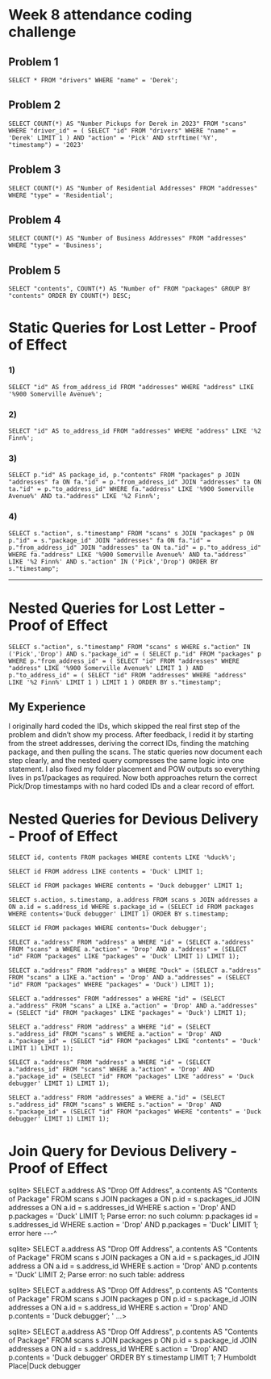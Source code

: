 # Week 8 attendance coding challenge

## Problem 1

`SELECT * FROM "drivers" WHERE "name" = 'Derek';`

## Problem 2
`SELECT COUNT(*) AS "Number Pickups for Derek in 2023"
FROM "scans"
WHERE "driver_id" = (
  SELECT "id" FROM "drivers" WHERE "name" = 'Derek' LIMIT 1
)
AND "action" = 'Pick'
AND strftime('%Y', "timestamp") = '2023'`

## Problem 3
`SELECT COUNT(*) AS "Number of Residential Addresses"
FROM "addresses"
WHERE "type" = 'Residential';`

## Problem 4
`SELECT COUNT(*) AS "Number of Business Addresses"
FROM "addresses"
WHERE "type" = 'Business';`

## Problem 5
`SELECT "contents", COUNT(*) AS "Number of"
FROM "packages"
GROUP BY "contents"
ORDER BY COUNT(*) DESC;`



# Static Queries for Lost Letter - Proof of Effect


### 1)
`SELECT "id" AS from_address_id
 FROM "addresses"
 WHERE "address" LIKE '%900 Somerville Avenue%';`

### 2)
`SELECT "id" AS to_address_id
 FROM "addresses"
 WHERE "address" LIKE '%2 Finn%';`

### 3) 
`SELECT p."id" AS package_id, p."contents"
 FROM "packages" p
 JOIN "addresses" fa ON fa."id" = p."from_address_id"
 JOIN "addresses" ta ON ta."id" = p."to_address_id"
 WHERE fa."address" LIKE '%900 Somerville Avenue%'
   AND ta."address" LIKE '%2 Finn%';`

### 4)
`SELECT s."action", s."timestamp"
 FROM "scans" s
 JOIN "packages" p ON p."id" = s."package_id"
 JOIN "addresses" fa ON fa."id" = p."from_address_id"
 JOIN "addresses" ta ON ta."id" = p."to_address_id"
 WHERE fa."address" LIKE '%900 Somerville Avenue%'
   AND ta."address" LIKE '%2 Finn%'
   AND s."action" IN ('Pick','Drop')
 ORDER BY s."timestamp";`


---

# Nested Queries for Lost Letter - Proof of Effect

`SELECT s."action", s."timestamp"
 FROM "scans" s
 WHERE s."action" IN ('Pick','Drop')
   AND s."package_id" = (
     SELECT p."id"
     FROM "packages" p
     WHERE p."from_address_id" = (
       SELECT "id" FROM "addresses"
       WHERE "address" LIKE '%900 Somerville Avenue%' LIMIT 1
     )
     AND p."to_address_id" = (
       SELECT "id" FROM "addresses"
       WHERE "address" LIKE '%2 Finn%' LIMIT 1
     )
     LIMIT 1
   )
 ORDER BY s."timestamp";`



## My Experience
I originally hard coded the IDs, which skipped the real first step of the problem and didn’t show my process. After feedback, I redid it by starting from the street addresses, deriving the correct IDs, finding the matching package, and then pulling the scans. The static queries now document each step clearly, and the nested query compresses the same logic into one statement. I also fixed my folder placement and POW outputs so everything lives in ps1/packages as required. Now both approaches return the correct Pick/Drop timestamps with no hard coded IDs and a clear record of effort.

# Nested Queries for Devious Delivery - Proof of Effect

`SELECT id, contents FROM packages WHERE contents LIKE '%duck%';`

`SELECT id FROM address LIKE contents = 'Duck' LIMIT 1;`

`SELECT id FROM packages WHERE contents = 'Duck debugger' LIMIT 1;`

`SELECT s.action, s.timestamp, a.address FROM scans s JOIN addresses a ON a.id = s.address_id WHERE s.package_id = (SELECT id FROM packages WHERE contents='Duck debugger' LIMIT 1) ORDER BY s.timestamp;`

`SELECT id FROM packages WHERE contents='Duck debugger';`

`SELECT a."address" FROM "address" a WHERE "id" = (SELECT a."address" FROM "scans" a WHERE a."action" = 'Drop' AND a."address" = (SELECT "id" FROM "packages" LIKE "packages" = 'Duck' LIMIT 1) LIMIT 1);`

`SELECT a."address" FROM "address" a WHERE "Duck" = (SELECT a."address" FROM "scans" a LIKE a."action" = 'Drop' AND a."addresses" = (SELECT "id" FROM "packages" WHERE "packages" = 'Duck') LIMIT 1);`

`SELECT a."addresses" FROM "addresses" a WHERE "id" = (SELECT a."address" FROM "scans" a LIKE a."action" = 'Drop' AND a."addresses" = (SELECT "id" FROM "packages" LIKE "packages" = 'Duck') LIMIT 1);`

`SELECT a."address" FROM "address" a WHERE "id" = (SELECT s."address_id" FROM "scans" s WHERE a."action" = 'Drop' AND a."package_id" = (SELECT "id" FROM "packages" LIKE "contents" = 'Duck' LIMIT 1) LIMIT 1);`

`SELECT a."address" FROM "address" a WHERE "id" = (SELECT a."address_id" FROM "scans" WHERE a."action" = 'Drop' AND a."package_id" = (SELECT "id" FROM "packages" LIKE "address" = 'Duck debugger' LIMIT 1) LIMIT 1);`

`SELECT a."address" FROM "addresses" a WHERE a."id" = (SELECT s."address_id" FROM "scans" s WHERE s."action" = 'Drop' AND s."package_id" = (SELECT "id" FROM "packages" WHERE "contents" = 'Duck debugger' LIMIT 1) LIMIT 1);`

# Join Query for Devious Delivery - Proof of Effect

sqlite> SELECT a.address AS "Drop Off Address",
       a.contents AS "Contents of Package"
FROM scans s
JOIN packages a ON p.id = s.packages_id
JOIN addresses a ON a.id = s.addresses_id
WHERE s.action = 'Drop'
  AND p.packages = 'Duck'
LIMIT 1;
Parse error: no such column: p.packages
  id = s.addresses_id WHERE s.action = 'Drop'   AND p.packages = 'Duck' LIMIT 1;
                                      error here ---^

sqlite> SELECT a.address AS "Drop Off Address",
       a.contents AS "Contents of Package"
FROM scans s
JOIN packages a ON a.id = s.packages_id
JOIN address a ON a.id = s.address_id
WHERE s.action = 'Drop'
  AND p.contents = 'Duck'
LIMIT 2;
Parse error: no such table: address    


sqlite> SELECT a.address AS "Drop Off Address",
       p.contents AS "Contents of Package"
FROM scans s
JOIN packages p ON p.id = s.package_id
JOIN addresses a ON a.id = s.address_id
WHERE s.action = 'Drop'
  AND p.contents = 'Duck debugger’;
'  ...> 

sqlite> SELECT a.address AS "Drop Off Address",
       p.contents AS "Contents of Package"
FROM scans s
JOIN packages p ON p.id = s.package_id
JOIN addresses a ON a.id = s.address_id
WHERE s.action = 'Drop'
  AND p.contents = 'Duck debugger'
ORDER BY s.timestamp
LIMIT 1;
7 Humboldt Place|Duck debugger